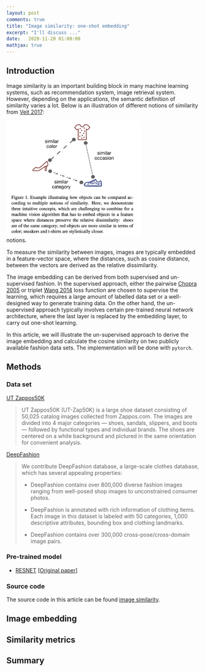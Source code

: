 ```yaml
---
layout: post
comments: true
title: "Image similarity: one-shot embedding"
excerpt: "I'll discuss ..."
date:   2020-11-20 01:00:00
mathjax: true
---
```



## Introduction
Image similarity is an important building block in many machine learning systems, such as recommendation system, image retrieval system. However, depending on the applications, the semantic definition of similarity varies a lot. Below is an illustration of different notions of similarity from [Veit 2017](https://vision.cornell.edu/se3/wp-content/uploads/2017/04/CSN_CVPR-1.pdf): 


<div class="imgcap">
<img src="/assets/embedding_cnn/notions.png" height="300">
<div class="thecap">notions.</div>
</div>

To measure the similarity between images, images are typically embedded in a feature-vector space, where the distances, such as cosine distance, between the vectors are derived as the relative dissimilarity.

The image embedding can be derived from both supervised and un-supervised fashion. In the supervised approach, either the pairwise [Chopra 2005](http://yann.lecun.com/exdb/publis/pdf/chopra-05.pdf) or triplet [Wang 2014](https://arxiv.org/pdf/1404.4661.pdf) loss function are chosen to supervise the learning, which requires a large amount of labelled data set or a well-designed way to generate training data. On the other hand, the un-supervised approach typically involves certain pre-trained neural network architecture, where the last layer is replaced by the embedding layer, to carry out one-shot learning.

In this article, we will illustrate the un-supervised approach to derive the image embedding and calculate the cosine similarity on two publicly available fashion data sets. The implementation will be done with `pytorch`.

## Methods
### Data set
[UT Zappos50K](http://vision.cs.utexas.edu/projects/finegrained/utzap50k/)
> UT Zappos50K (UT-Zap50K) is a large shoe dataset consisting of 50,025 catalog images collected from Zappos.com. The images are divided into 4 major categories — shoes, sandals, slippers, and boots — followed by functional types and individual brands. The shoes are centered on a white background and pictured in the same orientation for convenient analysis.


[DeepFashion](http://mmlab.ie.cuhk.edu.hk/projects/DeepFashion.html)
> We contribute DeepFashion database, a large-scale clothes database, which has several appealing properties:
> 
> - DeepFashion contains over 800,000 diverse fashion images ranging from well-posed shop images to unconstrained consumer photos. 
> 
> - DeepFashion is annotated with rich information of clothing items. Each image in this dataset is labeled with 50 categories, 1,000 descriptive attributes, bounding box and clothing landmarks.
>
> - DeepFashion contains over 300,000 cross-pose/cross-domain image pairs.


### Pre-trained model
- [RESNET](https://pytorch.org/hub/pytorch_vision_resnet/) [[Original paper](https://arxiv.org/pdf/1512.03385.pdf)]

### Source code
The source code in this article can be found [image similarity](https://gitlab.com/abinitio/image_similarity/vanilla_cnn).



## Image embedding



## Similarity metrics






## Summary


